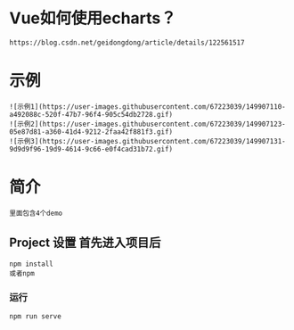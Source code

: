 # Vue如何使用echarts？
```
https://blog.csdn.net/geidongdong/article/details/122561517
```
# 示例
```
![示例1](https://user-images.githubusercontent.com/67223039/149907110-a492088c-520f-47b7-96f4-905c54db2728.gif)
![示例2](https://user-images.githubusercontent.com/67223039/149907123-05e87d81-a360-41d4-9212-2faa42f881f3.gif)
![示例3](https://user-images.githubusercontent.com/67223039/149907131-9d9d9f96-19d9-4614-9c66-e0f4cad31b72.gif)

```
# 简介
```
里面包含4个demo
```
## Project 设置 首先进入项目后
```
npm install
或者npm
```

### 运行
```
npm run serve
```





